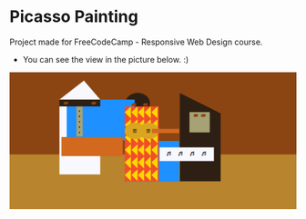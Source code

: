 # Picasso Painting
 Project made for FreeCodeCamp - Responsive Web Design course.
 - You can see the view in the picture below. :)

 ![Screenshot](screenshots/picassopainting.PNG)